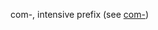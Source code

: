 com-, intensive prefix (see [com-](https://www.etymonline.com/word/com-?ref=etymonline_crossreference "Etymology, meaning and definition of com-"))